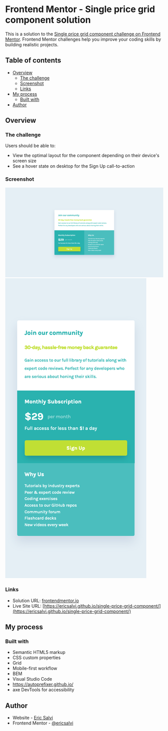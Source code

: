 # Frontend Mentor - Single price grid component solution

This is a solution to the [Single price grid component challenge on Frontend Mentor](https://www.frontendmentor.io/challenges/single-price-grid-component-5ce41129d0ff452fec5abbbc). Frontend Mentor challenges help you improve your coding skills by building realistic projects.

## Table of contents

- [Overview](#overview)
  - [The challenge](#the-challenge)
  - [Screenshot](#screenshot)
  - [Links](#links)
- [My process](#my-process)
  - [Built with](#built-with)
- [Author](#author)

## Overview

### The challenge

Users should be able to:

- View the optimal layout for the component depending on their device's screen size
- See a hover state on desktop for the Sign Up call-to-action

### Screenshot

![Desktop Design Solution](./design/desktop-design-solution.png)
![Mobile Design Solution](./design/mobile-design-solution.png)

### Links

- Solution URL: [frontendmentor.io](https://www.frontendmentor.io/solutions/a-fun-one-single-price-grid-component-made-using-grid-and-rem-units-z30rEVxsw)
- Live Site URL: [https://ericsalvi.github.io/single-price-grid-component/](https://ericsalvi.github.io/single-price-grid-component/)

## My process

### Built with

- Semantic HTML5 markup
- CSS custom properties
- Grid
- Mobile-first workflow
- BEM
- Visual Studio Code
- https://autoprefixer.github.io/
- axe DevTools for accessibility

## Author

- Website - [Eric Salvi](https://github.com/ericsalvi)
- Frontend Mentor - [@ericsalvi](https://www.frontendmentor.io/profile/ericsalvi)
